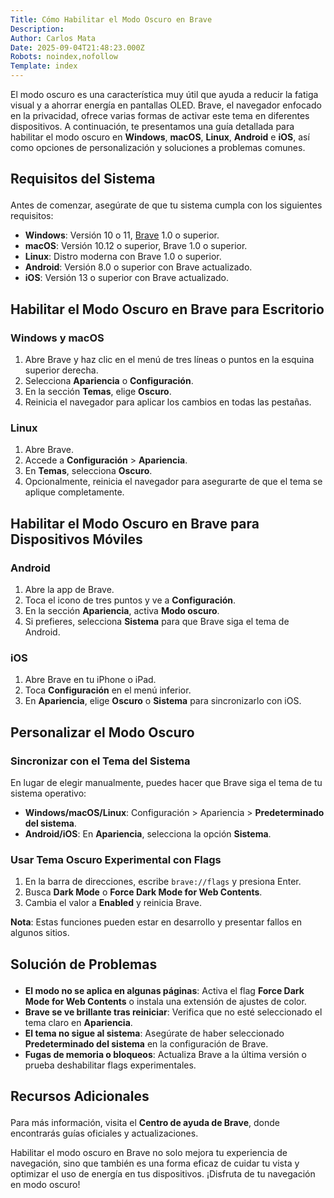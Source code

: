 ```yaml
---
Title: Cómo Habilitar el Modo Oscuro en Brave
Description: 
Author: Carlos Mata
Date: 2025-09-04T21:48:23.000Z
Robots: noindex,nofollow
Template: index
---
```

<p>El modo oscuro es una característica muy útil que ayuda a reducir la fatiga visual y a ahorrar energía en pantallas OLED. Brave, el navegador enfocado en la privacidad, ofrece varias formas de activar este tema en diferentes dispositivos. A continuación, te presentamos una guía detallada para habilitar el modo oscuro en <strong>Windows</strong>, <strong>macOS</strong>, <strong>Linux</strong>, <strong>Android</strong> e <strong>iOS</strong>, así como opciones de personalización y soluciones a problemas comunes.</p>

<h2>
  
  
  Requisitos del Sistema
</h2>

<p>Antes de comenzar, asegúrate de que tu sistema cumpla con los siguientes requisitos:</p>

<ul>
<li>
<strong>Windows</strong>: Versión 10 o 11, <a href="https://browserfy.net/index.php/es/2025/05/31/como-habilitar-el-modo-oscuro-en-brave/" rel="noopener noreferrer">Brave</a> 1.0 o superior.</li>
<li>
<strong>macOS</strong>: Versión 10.12 o superior, Brave 1.0 o superior.</li>
<li>
<strong>Linux</strong>: Distro moderna con Brave 1.0 o superior.</li>
<li>
<strong>Android</strong>: Versión 8.0 o superior con Brave actualizado.</li>
<li>
<strong>iOS</strong>: Versión 13 o superior con Brave actualizado.</li>
</ul>

<h2>
  
  
  Habilitar el Modo Oscuro en Brave para Escritorio
</h2>

<h3>
  
  
  Windows y macOS
</h3>

<ol>
<li>Abre Brave y haz clic en el menú de tres líneas o puntos en la esquina superior derecha.</li>
<li>Selecciona <strong>Apariencia</strong> o <strong>Configuración</strong>.</li>
<li>En la sección <strong>Temas</strong>, elige <strong>Oscuro</strong>.</li>
<li>Reinicia el navegador para aplicar los cambios en todas las pestañas.</li>
</ol>

<h3>
  
  
  Linux
</h3>

<ol>
<li>Abre Brave.</li>
<li>Accede a <strong>Configuración</strong> &gt; <strong>Apariencia</strong>.</li>
<li>En <strong>Temas</strong>, selecciona <strong>Oscuro</strong>.</li>
<li>Opcionalmente, reinicia el navegador para asegurarte de que el tema se aplique completamente.</li>
</ol>

<h2>
  
  
  Habilitar el Modo Oscuro en Brave para Dispositivos Móviles
</h2>

<h3>
  
  
  Android
</h3>

<ol>
<li>Abre la app de Brave.</li>
<li>Toca el icono de tres puntos y ve a <strong>Configuración</strong>.</li>
<li>En la sección <strong>Apariencia</strong>, activa <strong>Modo oscuro</strong>.</li>
<li>Si prefieres, selecciona <strong>Sistema</strong> para que Brave siga el tema de Android.</li>
</ol>

<h3>
  
  
  iOS
</h3>

<ol>
<li>Abre Brave en tu iPhone o iPad.</li>
<li>Toca <strong>Configuración</strong> en el menú inferior.</li>
<li>En <strong>Apariencia</strong>, elige <strong>Oscuro</strong> o <strong>Sistema</strong> para sincronizarlo con iOS.</li>
</ol>

<h2>
  
  
  Personalizar el Modo Oscuro
</h2>

<h3>
  
  
  Sincronizar con el Tema del Sistema
</h3>

<p>En lugar de elegir manualmente, puedes hacer que Brave siga el tema de tu sistema operativo:</p>

<ul>
<li>
<strong>Windows/macOS/Linux</strong>: Configuración &gt; Apariencia &gt; <strong>Predeterminado del sistema</strong>.</li>
<li>
<strong>Android/iOS</strong>: En <strong>Apariencia</strong>, selecciona la opción <strong>Sistema</strong>.</li>
</ul>

<h3>
  
  
  Usar Tema Oscuro Experimental con Flags
</h3>

<ol>
<li>En la barra de direcciones, escribe <code>brave://flags</code> y presiona Enter.</li>
<li>Busca <strong>Dark Mode</strong> o <strong>Force Dark Mode for Web Contents</strong>.</li>
<li>Cambia el valor a <strong>Enabled</strong> y reinicia Brave.</li>
</ol>

<p><strong>Nota</strong>: Estas funciones pueden estar en desarrollo y presentar fallos en algunos sitios.</p>

<h2>
  
  
  Solución de Problemas
</h2>

<ul>
<li>
<strong>El modo no se aplica en algunas páginas</strong>: Activa el flag <strong>Force Dark Mode for Web Contents</strong> o instala una extensión de ajustes de color.</li>
<li>
<strong>Brave se ve brillante tras reiniciar</strong>: Verifica que no esté seleccionado el tema claro en <strong>Apariencia</strong>.</li>
<li>
<strong>El tema no sigue al sistema</strong>: Asegúrate de haber seleccionado <strong>Predeterminado del sistema</strong> en la configuración de Brave.</li>
<li>
<strong>Fugas de memoria o bloqueos</strong>: Actualiza Brave a la última versión o prueba deshabilitar flags experimentales.</li>
</ul>

<h2>
  
  
  Recursos Adicionales
</h2>

<p>Para más información, visita el <strong>Centro de ayuda de Brave</strong>, donde encontrarás guías oficiales y actualizaciones. </p>

<p>Habilitar el modo oscuro en Brave no solo mejora tu experiencia de navegación, sino que también es una forma eficaz de cuidar tu vista y optimizar el uso de energía en tus dispositivos. ¡Disfruta de tu navegación en modo oscuro!</p>

